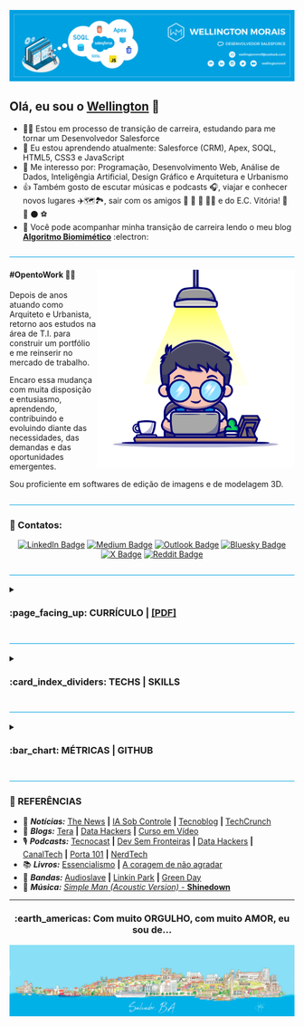 <!---
wellingtonmnf/wellingtonmnf is a ✨ special ✨ repository because its `README.md` (this file) appears on your GitHub profile.
You can click the Preview link to take a look at your changes.
--->

<!DOCTYPE html>
<html lang="pt-br">

<head>
        <meta charset="utf-8"/>
        <meta name="viewport" content="width=device-width, initial-scale=1">
</head>

<body>

<!---APRESENTAÇÃO--->
<section id="apresentacao">

![Topo README.md](imagens/topo-readme.png)

## Olá, eu sou o [**Wellington**](https://github.com/wellingtonmnf) 👋

- :man_technologist: Estou em processo de transição de carreira, estudando para me tornar um Desenvolvedor Salesforce
- 🌱 Eu estou aprendendo atualmente: Salesforce (CRM), Apex, SOQL, HTML5, CSS3 e JavaScript
- 👀 Me interesso por: Programação, Desenvolvimento Web, Análise de Dados, Inteligêngia Artificial, Design Gráfico e Arquitetura e Urbanismo
- :thumbsup: Também gosto de escutar músicas e podcasts :headphones:, viajar e conhecer novos lugares :airplane::world_map::national_park:, sair com os amigos :man: :bearded_person: :woman: :curly_haired_woman: e do E.C. Vitória! :lion: :red_circle: :black_circle: :soccer:
- :open_book: Você pode acompanhar minha transição de carreira lendo o meu blog [**Algoritmo Biomimético**](https://medium.com/algoritmo-biomimetico) :electron:

![Linha divisória README.md](imagens/linha-div.png)

<div id="resumo">

<div id="avatar-01">

<img src="imagens/avatar-01.png" alt="Avatar 01" align="right" widht="350px" height="350px">

</div>

<div id="txt-resumo" align="left" widht="320px" text-align="justify">

#### #OpentoWork :man_mechanic:

<p text-align="justify">Depois de anos atuando como Arquiteto e Urbanista, retorno aos estudos na área de T.I. para construir um portfólio e me reinserir no mercado de trabalho.</p>

<p text-align="justify">Encaro essa mudança com muita disposição e entusiasmo, aprendendo, contribuindo e evoluindo diante das necessidades, das demandas e das oportunidades emergentes.</p>

<p text-align="justify">Sou proficiente em softwares de edição de imagens e de modelagem 3D.</p>

</div>

</section>

<section id="contato">

![Linha divisória README.md](imagens/linha-div.png)

### :iphone: Contatos: 

<div id="contato" align='center'> 

[![LinkedIn Badge](https://custom-icon-badges.demolab.com/badge/linkedin-0077B5?style=for-the-badge&logo=linkedin&logoSource=feather&logoColor=white)](https://linkedin.com/in/wellingtonmnf)
[![Medium Badge](https://img.shields.io/badge/Medium-12100E?style=for-the-badge&logo=medium&logoColor=white)](https://medium.com)
[![Outlook Badge](https://custom-icon-badges.demolab.com/badge/Outlook-0078D4?style=for-the-badge&logo=outlook&logoColor=white)](https://mailto:wellingtonmnf@outlook.com)
[![Bluesky Badge](https://img.shields.io/badge/bluesky-0285FF?style=for-the-badge&logo=bluesky&logoColor=white)](https://bsky.app/profile/wellingtonmnf.bsky.social)
[![X Badge](https://img.shields.io/badge/X-000000?style=for-the-badge&logo=x&logoColor=white)](https://x.com/wellingtonmnf)
[![Reddit Badge](https://img.shields.io/badge/reddit-FF4500?style=for-the-badge&logo=reddit&logoColor=white)](https://www.reddit.com/user/wellingtonmnf/)
<!--[![Stack Overflow Badge](https://img.shields.io/badge/stack_overflow-F58025?style=for-the-badge&logo=stackoverflow&logoColor=white)](https://stackoverflow.com/users/28856585/wellingtonmnf)-->
<!--[![Discord Badge](https://img.shields.io/badge/discord-5865F2?style=for-the-badge&logo=discord&logoColor=white)](https://x.com/wellingtonmnf)-->

</div>

</div>

</section>

![LInha divisória README.md](imagens/linha-div.png)

<!---CURRÍCULO--->

<section id="curriculo">

<details>
<summary><h3>:page_facing_up: CURRÍCULO | <a href="curriculo/Currículo - T.I. (SALESFORCE) - RGB - A4.pdf">[PDF]</a></h3></summary>

<div id="formacao">

<details>
<summary><h4>:mortar_board: FORMAÇÃO:</h4></summary>

   #### :man_student: Acadêmica

   * :books: **Pós-Graduação em Inteligência Artificial e Ciência de Dados (EAD) | _Em curso_** </br>
     :classical_building: *Universidade Salvador (UNIFACS)* | :calendar: *2025.2 - 2026.1*

   * :books: **Bacharelado em Arquitetura e Urbanismo** </br>
     :classical_building: *Universidade Salvador (UNIFACS)* | :calendar: *2010 - 2015*

   * :books: **Curso Técnico em Desenvolvimento de Software** </br>
     :classical_building: *SENAI - CETIND* | :calendar: *2007 - 2008*

   * :books: **Ensino Médio Completo** </br>
     :classical_building: *Escola Reitor Miguel Calmon - SESI* | :calendar: *2005 - 2007*

  #### :dart: Complementar

   * :books: **Estruturas para Arquitetos (:hourglass: 48 horas)** </br>
     :classical_building: *SENAI - CIMATEC* | :calendar: *2017*

   * :books: **Curso Básico de REVIT Architecture (:hourglass: 30 horas)** </br>
     :classical_building: *Andrade Casaes Arquitetura* | :calendar: *2014*

   * :books: **Manutenção de Microcomputadores (:hourglass: 600 horas)** </br>
     :classical_building: *SENAI* | :calendar: *2006*  

</details>

</div>

<div id="xp-prof">

<details>
<summary><h4>:necktie: EXPERIÊNCIA PROFISSIONAL:</h4></summary>

   #### :arrows_counterclockwise: Transição de Carreira | Pausa na carreira

   :calendar: **ago de 2022 - o momento** </br>
   :mailbox_closed: *Salvador, Bahia*

   + Pesquisa e estudo de mercado;
   + Retorno dos estudos na área de T.I. em busca de reinserção no mercado;

   + Cursos livres:
     - Lógica de Programação; 
     - Java, POO;
     - HTML5, CSS3;
     - MySQL;
     - Python;

   + Imersões Alura:  
     - Dados com Python | Análise de Dados;
     - IA Generativa | Gemini, Google AI Studio (2x);
     - Dev_ com Gemini | Front-end;
     - Dev_ com Gemini | Back-end;

   + Estudo em Salesforce:
     - Apex, SOQL;
     - Livro "Salesforce para não programadores e programadores";
     - Livro "Salesforce APEX - Implemente soluções com padrões e técnicas de Orientação a Objetos"   

   #### :construction_worker: Arquiteto | Autônomo

   :calendar: **jan de 2016 - ago de 2022 · :hourglass: 6 anos 8 meses** </br>
   :mailbox_closed: *Salvador e Região, Bahia*

   Atuação em:

   + Projetos residenciais;
   + Projetos de arquitetura de interiores;
   + Execução de reformas;
   + Laudos Técnicos;

   #### :postbox: Estagiário de Arquitetura | Correios

   :calendar: **jun de 2012 - jun de 2014 · :hourglass: 2 anos 1 mês** </br>
   :mailbox_closed: *Salvador, Bahia*

   + Auxílio na digitalização de croquis e cadastros;
   + Auxílio na realização de cadastro;
   + Auxílio no desenvolvimento de projetos arquitetônicos em AutoCAD;
   + Auxílio na criação de Layouts;
   + Foco em adaptar espaços para cumprir requisitos de acessibilidade diante Termo de Compromisso de Ajuste de Conduta assinado pelos Correios, para democratizar o acesso de todas as pessoas as suas instalações;
   + Co-autor no desenvolvimento do projeto de reforma e adequação ao TCAC da agência dos Correios AC Correntina, situada no município de Correntina - BA;

</details>  

<div id="idiomas" align="left">

<details>
<summary><h4>:speaking_head: IDIOMAS</h4></summary>

<table id="table-lang" align="center" border="0">
<tr align="center">
  <td><strong>Idioma</strong></td>
  <td><strong>Leitura</strong></td>
  <td><strong>Escrita</strong></td>
  <td><strong>Conversação</strong></td>
</tr>
<tr align="center">
  <td><img src="icones/flags/brazil.svg" width="25px" valign="middle"><br/>Português</td>
  <td><em>Nativo</em></td>
  <td><em>Nativo</em></td>
  <td><em>Nativo</em></td>
</tr>
<tr align="center">
  <td><img src="icones/flags/england.svg" width="25px" valign="middle"><br/>Inglês</td>
  <td><em>Bom</em></td>
  <td><em>Bom</em></td>
  <td><em>Intermediário</em></td>
</tr>
<tr align="center">
  <td><img src="icones/flags/spain.svg" width="25px" valign="middle"><br/>Espanhol</td>
  <td><em>Bom</em></td>
  <td><em>Baixo</em></td>
  <td><em> - </em></td>
</tr>
</table>

</details>
</div>

</section>   

![LInha divisória README.md](imagens/linha-div.png)
<!---TECNOLOGIAS/HABILIDADES--->

<section id="tech-specs">

<details>
<summary><h3>:card_index_dividers: TECHS | SKILLS</h3></summary>

<div id="hard-skills" align="left">

<details>
<summary><h4>HARD SKILLS :triangular_ruler:</h4></summary>

<div id="hard-skills-list" align="center">

#### Programação:

<!--![Java Badge](https://img.shields.io/badge/java-red?style=for-the-badge&labelColor=999999&logo=CoffeeScript&logoColor=white)-->
![Java Badge](https://custom-icon-badges.demolab.com/badge/java-red?style=for-the-badge&labelColor=999999&logo=java&logoColor=white)
![Apex Badge](https://img.shields.io/badge/apex-00A1E0?style=for-the-badge&labelColor=999999&logo=salesforce&logoColor=white)
![Python Badge](https://img.shields.io/badge/python-3776AB?style=for-the-badge&labelColor=999999&logo=python&logoColor=white)
---
#### Desenvolvimento Web:

![HTML5 Badge](https://img.shields.io/badge/HTML5-E34F26?style=for-the-badge&labelColor=999999&logo=html5&logoColor=white)
![CSS3 Badge](https://img.shields.io/badge/CSS3-1572B6?style=for-the-badge&labelColor=999999&logo=css&logoColor=white)
![JavaScript Badge](https://img.shields.io/badge/javascript-yellow?style=for-the-badge&labelColor=999999&logo=JavaScript&logoColor=white)
![Node.js Badge](https://img.shields.io/badge/node.js-5FA04E?style=for-the-badge&labelColor=999999&logo=nodedotjs&logoColor=white) 
![.Env Badge](https://img.shields.io/badge/.env-ECD53F?style=for-the-badge&labelColor=999999&logo=dotenv&logoColor=white) 
![Insomnia Badge](https://img.shields.io/badge/Insomnia-4000BF?style=for-the-badge&labelColor=999999&logo=insomnia&logoColor=white)
<!--![Postman Badge](https://img.shields.io/badge/Postman-FF6C37?style=for-the-badge&labelColor=999999&logo=postman&logoColor=white)-->
---

#### Banco de Dados:

![MySQL Badge](https://img.shields.io/badge/MySQL-005C84?style=for-the-badge&labelColor=999999&logo=mysql&logoColor=white)
![XAMPP Badge](https://img.shields.io/badge/xampp-FB7A24?style=for-the-badge&labelColor=999999&logo=xampp&logoColor=white)
![PSQL Badge](https://img.shields.io/badge/PostgreSQL-316192?style=for-the-badge&labelColor=999999&logo=postgresql&logoColor=white)
![MongoDB Badge](https://img.shields.io/badge/MongoDB-47A248?style=for-the-badge&labelColor=999999&logo=mongodb&logoColor=white)
--- 

#### SO:

<!--![Windows Badge](https://img.shields.io/badge/Windows-0078D6?style=for-the-badge&labelColor=999999&logo=windows&logoColor=white)-->
![Windows Badge](https://custom-icon-badges.demolab.com/badge/Windows-0078D6.svg?style=for-the-badge&labelColor=999999&logo=windows&logoColor=white)
![Linux Badge](https://img.shields.io/badge/Linux-FCC624?style=for-the-badge&labelColor=999999&logo=linux&logoColor=white)
![Fedora OS Badge](https://img.shields.io/badge/Fedora-51A2DA?style=for-the-badge&labelColor=999999&logo=fedora&logoColor=white)
---
#### Virtualização:

![VirtualBox Badge](https://img.shields.io/badge/virtualbox-183A61?style=for-the-badge&labelColor=999999&logo=virtualbox&logoColor=white)
---
#### Versionamento:

![Git Badge](https://img.shields.io/badge/GIT-E44C30?style=for-the-badge&labelColor=999999&logo=git&logoColor=white)
![GitHub Badge](https://img.shields.io/badge/GitHub-100000?style=for-the-badge&labelColor=999999&logo=github&logoColor=white)
---
#### Edição de código:

<!--![VS Code Badge](https://img.shields.io/badge/Visual_Studio_Code-0078D4?style=for-the-badge&labelColor=999999&logo=visual%20studio%20code&logoColor=white)-->
![VS Code Badge](https://custom-icon-badges.demolab.com/badge/VS_Code-0078D4?style=for-the-badge&labelColor=999999&logo=visual%20studio%20code&logoColor=white)
![PyCharm Badge](https://img.shields.io/badge/pycharm-000000?style=for-the-badge&labelColor=999999&logo=pycharm&logoColor=white)
![IntelliJ IDEA Badge](https://img.shields.io/badge/intellij_idea-000000?style=for-the-badge&labelColor=999999&logo=intellijidea&logoColor=white)
<!--![NetBeans Badge](https://img.shields.io/badge/apache%20netbeans-1B6AC6?style=for-the-badge&labelColor=999999&logo=apache%20netbeans%20IDE&logoColor=white)-->
<!--![Sublime Text Badge](https://img.shields.io/badge/sublime_text-%23575757.svg?&style=for-the-badge&labelColor=999999&logo=sublime-text&logoColor=white)-->
<!--![Notepad++ Badge](https://img.shields.io/badge/Notepad++-90E59A.svg?style=for-the-badge&labelColor=999999&logo=notepad%2B%2B&logoColor=white)-->
---
#### Navegadores:

![Vivaldi Badge](https://img.shields.io/badge/Vivaldi-EF3939?style=for-the-badge&labelColor=999999&logo=vivaldi&logoColor=white)
![Brave Badge](https://img.shields.io/badge/Brave-FB542B?style=for-the-badge&labelColor=999999&logo=brave&logoColor=white)
![Firefox Badge](https://img.shields.io/badge/Firefox-FF7139?style=for-the-badge&labelColor=999999&logo=firefoxbrowser&logoColor=white)
<!--![Chrome Badge](https://img.shields.io/badge/Chrome-4285F4?style=for-the-badge&labelColor=999999&logo=googlechrome&logoColor=white)-->
<!--![DuckDuckGo Badge](https://img.shields.io/badge/DuckDuckGo-DE5833?style=for-the-badge&labelColor=999999&logo=duckduckgo&logoColor=white)-->
<!--![Zen Badge](https://img.shields.io/badge/zen-F76F53?style=for-the-badge&labelColor=999999&logo=zenbrowser&logoColor=white)-->
---
#### Inteligência Artificial:

![Perplexity Badge](https://img.shields.io/badge/Perplexity-1FB8CD?style=for-the-badge&labelColor=999999&logo=perplexity&logoColor=white)
![Gemini Badge](https://img.shields.io/badge/Gemini-8E75B2?style=for-the-badge&labelColor=999999&logo=googlegemini&logoColor=white)
![ChatGPT Badge](https://img.shields.io/badge/ChatGPT-412991?style=for-the-badge&labelColor=999999&logo=openai&logoColor=white)
![Antrophic Badge](https://img.shields.io/badge/Claude-D97757?style=for-the-badge&labelColor=999999&logo=anthropic&logoColor=white)
![Alexa Badge](https://custom-icon-badges.demolab.com/badge/Alexa-00CAFF?style=for-the-badge&labelColor=999999&logo=aws&logoColor=white)
<!--![Alexa Badge](https://img.shields.io/badge/Alexa-00CAFF?style=for-the-badge&labelColor=999999&logo=amazonalexa&logoColor=white)-->
---
#### CRM:

![Salesforce Badge](https://img.shields.io/badge/Salesforce-00A1E0?style=for-the-badge&labelColor=999999&logo=Salesforce&logoColor=white)
---
#### Conteinerização:

![Docker Badge](https://img.shields.io/badge/Docker-2496ED?style=for-the-badge&labelColor=999999&logo=docker&logoColor=white)
<!--![Kubernetes Badge](https://img.shields.io/badge/Kubernetes-326CE5?style=for-the-badge&labelColor=999999&logo=kubernetes&logoColor=white)-->
---
#### Design gráfico:

<!--![Photoshop Badge](https://img.shields.io/badge/Adobe%20Photoshop-31A8FF?style=for-the-badge&labelColor=999999&logo=Adobe%20Photoshop&logoColor=white)-->
<!--![Illustrator Badge](https://img.shields.io/badge/Adobe%20Illustrator-FF9A00?style=for-the-badge&labelColor=999999&logo=Adobe%20Illustrator&logoColor=white)-->
![Photoshop Badge](https://custom-icon-badges.demolab.com/badge/Adobe%20Photoshop-001e36?style=for-the-badge&labelColor=999999&logo=photoshop&logoColor=white)
![Illustrator Badge](https://custom-icon-badges.demolab.com/badge/Adobe%20Illustrator-FF9A00?style=for-the-badge&labelColor=999999&logo=illustrator&logoColor=)
---
#### Escrita:

![Medium Badge](https://img.shields.io/badge/Medium-12100E?style=for-the-badge&labelColor=999999&logo=medium&logoColor=white)
---
#### Planejamento | Pacote Office:

![Notion Badge](https://img.shields.io/badge/notion-000000?style=for-the-badge&labelColor=999999&logo=notion&logoColor=white)
![Trello Badge](https://img.shields.io/badge/trello-blue?style=for-the-badge&labelColor=999999&logo=Trello&logoColor=white)
![ONLYOFFICE Badge](https://img.shields.io/badge/onlyoffice-444444?style=for-the-badge&labelColor=999999&logo=onlyoffice&logoColor=white)
---
#### Manutenção de Micro: 

![Manutenção de Micro Badge](https://img.shields.io/badge/Manutenção%20de%20Micro-B0C4DE?style=for-the-badge&labelColor=999999&logo=PCGamingWiki&logoColor=white)
---
#### BIM | CAD | Modelagem 3D | Renderização:

![Revit Badge](https://img.shields.io/badge/revit-186BFF?style=for-the-badge&labelColor=999999&logo=autodesk%20revit&logoColor=white)
![AutoCAD Badge](https://img.shields.io/badge/autocad-E51050?style=for-the-badge&labelColor=999999&logo=autocad&logoColor=white)
![SketchUp Badge](https://img.shields.io/badge/sketchup-005F9E?style=for-the-badge&labelColor=999999&logo=sketchup&logoColor=white)
![Lumion 3D Badge](https://img.shields.io/badge/lumion-007aff?style=for-the-badge&labelColor=999999&logo=logstash&logoColor=white)
---
</div>

</details>
</div>

<div id="soft-skills" align="left">  

<details>
<summary><h4>SOFT SKILLS :leaves:</h4></summary>

<table id="soft-skills" align="center" border="0">
  <tr align="center">
    <td width="150px" height="50px"><strong>Organização</strong></td>
    <td width="150px" height="50px"><strong>Determinação</strong></td>
    <td width="150px" height="50px"><strong>Diplomacia</strong></td>
    <td width="150px" height="50px"><strong>Comprometimento</strong></td>
  </tr>
  <tr align="center">
    <td width="150px" height="100px"><img src="icones/organizacao.svg" width="75px" height="75px" alt="Organização"></td>
    <td width="150px" height="100px"><img src="icones/determinacao.svg" width="75px" height="75px" alt="Determinação"></td>
    <td width="150px" height="100px"><img src="icones/diplomacia.svg" width="75px" height="75px" alt="Diplomacia"></td>
    <td width="150px" height="100px"><img src="icones/comprometimento.svg" width="75px" height="75px" alt="Comprometimento"></td>
  </tr>
  <tr align="center">
    <td width="150px" height="50px"><strong>Empatia</strong></td>
    <td width="150px" height="50px"><strong>Auto-avaliação</strong></td>
    <td width="150px" height="50px"><strong>Busca por aprendizado</strong></td>
    <td width="150px" height="50px"><strong>Comunicação Escrita</strong></td>
  </tr>
  <tr align="center">
    <td width="150px" height="100px"><img src="icones/empatia.svg" width="75px" height="75px" alt="Empatia"></td>
    <td width="150px" height="100px"><img src="icones/auto-avaliacao.svg" width="75px" height="75px" alt="Auto-avaliação"></td>
    <td width="150px" height="100px"><img src="icones/aprendizado.svg" width="75px" height="75px" alt="Busca por aprendizado"></td>
    <td width="150px" height="100px"><img src="icones/com-escrita.svg" width="75px" height="75px" alt="Comunicação Escrita"></td>
  </tr>
</table>

</details>
</div>

<div id="mad-skills" align="left">  

<details>
<summary><h4>MAD SKILLS 🤹‍♂️</h4></summary>

## *"Organização, criatividade e expresão: a ordem em meio ao caos."* 

Estou sempre buscando otimizar as rotinas da minha vida de forma organizada, sem deixar de explorar minha criatividade com ideias e emoções através da escrita e da arte digital.

* **📦🗃️ Organização Minimalista:** A filosofia minimalista me permite focar no essencial, eliminando o excesso ao meu redor e otimizando meu tempo e energia. Com isso, consigo gerenciar os projetos e tarefas com eficiência, mantendo a organização e clareza em meus pensamentos, metas e ações. 

* **🎨🖼️ Expressão Artística Digital:** A criação de imagens como papéis de parede personalizados, explorando temas que me atraem, é uma das formas de expressar minha criatividade. Combinando a inspiração com minhas habilidades com softwares de edição de imagem, transformo ideias em arte digital que reflete meus interesses e estilo pessoal. 

* **✒️📝 Escrita como Desabafo:** A escrita, tanto de textos como de poemas, sempre foi minha válvula de escape para processar emoções e pensamentos. Através dela, consigo organizar ideias, refletir sobre experiências e expressar sentimentos de forma genuína. Essa habilidade me permite ter um olhar crítico, analítico e aberto sobre o mundo, além de fortalecer minha capacidade de comunicação escrita. 

* **💻📱 Experimentação Tecnológica:** Sou fascinado pelas possibilidades que a tecnologia oferece e busco sempre aprimorar meus conhecimentos nesse universo. Adoro conhecer e explorar novos produtos, ferramentas e plataformas, testando recursos e aprendendo sobre as últimas tendências. A paixão por tecnologia me impulsiona a buscar soluções inovadoras e me manter atualizado com as mudanças constantes do mercado. 
---
Acredito que a combinação dessas *"mad skills"* me permite ter uma visão equilibrada e holística, adaptando-me com flexibilidade às diferentes demandas do ambiente de trabalho. Minha paixão por organização, criatividade e expressão me impulsiona a contribuir ativamente e buscar soluções inovadoras para as situações mais variadas. 

</details>
</div>

<div id="setups" align="left">

<details>
<summary><h4>SETUPS :desktop_computer::keyboard::computer_mouse:</h4></summary>

#### :desktop_computer: SETUP \#01
* **OS:** Windows 11
* **Desktop:** ASUS TUF GAMING B550M-PLUS (Wi-Fi) | Ryzen 5 5600X | GeForce 3070Ti | RAM: 32 GB | SSD: 2,5 TB
* **Navegadores:** Vivaldi | Brave | Firefox | Edge | Chrome | DuckDuckGo | Zen
--- 
#### :computer: SETUP \#02
* **OS:** Fedora 42
* **Laptop:** Dell Vostro 3550 | i5-2430M | Intel HD Graphics 3000 | RAM: 16 GB | SSD: 1 TB
* **Navegadores:** Vivaldi | Brave | Firefox | Chromium
---
#### :wrench: FERRAMENTAS
* **Editores de código:** VS Code | PyCharm | IntelliJ IDEA
* **Banco de dados:** MySQL Workbench | PGAdmin4
* **Versionamento:** Git 
* **Repositório:** GitHub
* **Plataformas:** Java | Node.js | XAMPP
* **Virtualização:** VirtualBox
* **Design:** Illustrator | Photoshop
* **Planejamento:** Notion
* **Office:** ONLYOFFICE
* **Inteligência Artificial:** Perplexity | Gemini | Google AI Studio | ChatGPT

<br/>

</details>

</div>

<div id="avatar-02" align="right">

<img src="imagens/avatar-02.png" alt="Avatar 02" widht="250px" height="250px">

</div>

</details>

</section>

![LInha divisória README.md](imagens/linha-div.png)

<!---STATUS--->

<section id="status">   

<details>
<summary><h3>:bar_chart: MÉTRICAS | GITHUB</h3></summary>

<div id="cards" align="center">
<!--
--- -->

<!--<img  align="center"  src="https://github-readme-stats-wellingtonmnf.vercel.app/api?username=wellingtonmnf&locale=pt-br&show_icons=true&theme=salesforce&card_width=500"/> -->

---

<img  align="center" src="https://streak-stats.demolab.com?user=wellingtonmnf&theme=transparent&locale=pt_BR&date_format=j%2Fn%5B%2FY%5D&mode=weekly&card_width=500&background=FFFFFF&border=00A1E0&stroke=00A1E0&ring=00A1E0&fire=00A1E0&currStreakNum=00A1E0&sideNums=00A1E0&currStreakLabel=00A1E0&sideLabels=00A1E0&dates=00B1E8&excludeDaysLabel=00A1E0"/>

<!-- <img  align="center"  src="https://github-readme-streak-stats-wellingtonmnf.vercel.app/src/demo/api?username=wellingtonmnf&locale=pt-br&theme=salesforce&card_width=500"/> -->

--- 

<!-- <img  align="center"  src="https://github-readme-stats-wellingtonmnf.vercel.app/api/top-langs/?username=wellingtonmnf&locale=pt-br&layout=compact&theme=salesforce&card_width=500"/> 

--- -->

<!-- <img align="center"  src="https://github-readme-activity-graph-wellingtonmnf.vercel.app/graph?username=wellingtonmnf&locale=pt-br&theme=salesforce"/> 

--- -->

<!-- <img align="center"  src="https://github-readme-stats-wellingtonmnf.vercel.app/api/pin/?username=wellingtonmnf&repo=github-readme-stats&locale=pt-br&theme=salesforce"/> -->

</div>

</details>

</section>

![LInha divisória README.md](imagens/linha-div.png)

<!---RODAPÉ--->

<footer id="rodape">

### :bookmark_tabs: REFERÊNCIAS

* :newspaper: ***Notícias:*** [The News](https://thenewscc.com.br/) **|** [IA Sob Controle](https://www.linkedin.com/newsletters/ia-sob-controle-7206276550437007360/) **|** [Tecnoblog](https://tecnoblog.net/) **|** [TechCrunch](https://techcrunch.com/)
* :pencil: ***Blogs:*** [Tera](https://blog.somostera.com/) **|** [Data Hackers](https://www.datahackers.com.br/blog) **|** [Curso em Vídeo](https://www.cursoemvideo.com/blog/)  
* :studio_microphone: ***Podcasts:*** [Tecnocast](https://tecnoblog.net/tecnocast/) **|** [Dev Sem Fronteiras](https://www.devsemfronteiras.tech/podcasts/) **|** [Data Hackers](https://www.datahackers.com.br/podcast) **|** [CanalTech](https://canaltech.com.br/podcast/podcast-canaltech/) **|** [Porta 101](https://canaltech.com.br/podcast/porta-101/) **|** [NerdTech](https://www.jovemnerd.com.br/podcasts/nerdtech)
* :books: ***Livros:*** [Essencialismo](https://sextante.com.br/livros/essencialismo/) **|** [A coragem de não agradar](https://sextante.com.br/livros/a-coragem-de-nao-agradar/)
* :microphone: ***Bandas:*** [Audioslave](https://www.youtube.com/@AudioslaveOfficial/featured) **|** [Linkin Park](https://www.youtube.com/channel/UCZU9T1ceaOgwfLRq7OKFU4Q) **|** [Green Day](https://www.youtube.com/@GreenDay)
* :musical_note: ***Música:*** [*Simple Man (Acoustic Version)* - **Shinedown**](https://www.youtube.com/watch?v=rgFQ6WmxdMs)

---

<div id="salvador" align="center">
<h3>:earth_americas: Com muito ORGULHO, com muito AMOR, eu sou de...</h3>
</div>

![Rodapé do skyline de Salvador README.md](imagens/rodape-readme.png)

</footer>

</body>
</html>
